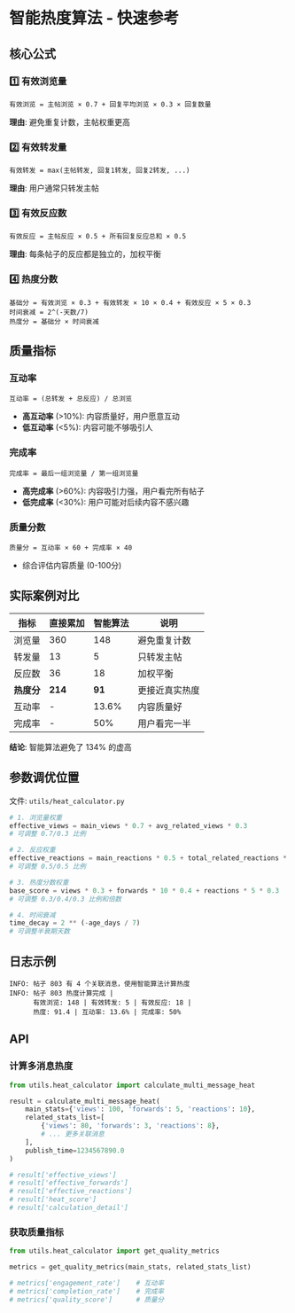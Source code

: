 # 智能热度算法 - 快速参考

## 核心公式

### 1️⃣ 有效浏览量
```
有效浏览 = 主帖浏览 × 0.7 + 回复平均浏览 × 0.3 × 回复数量
```
**理由**: 避免重复计数，主帖权重更高

### 2️⃣ 有效转发量
```
有效转发 = max(主帖转发, 回复1转发, 回复2转发, ...)
```
**理由**: 用户通常只转发主帖

### 3️⃣ 有效反应数
```
有效反应 = 主帖反应 × 0.5 + 所有回复反应总和 × 0.5
```
**理由**: 每条帖子的反应都是独立的，加权平衡

### 4️⃣ 热度分数
```
基础分 = 有效浏览 × 0.3 + 有效转发 × 10 × 0.4 + 有效反应 × 5 × 0.3
时间衰减 = 2^(-天数/7)
热度分 = 基础分 × 时间衰减
```

## 质量指标

### 互动率
```
互动率 = (总转发 + 总反应) / 总浏览
```
- **高互动率** (>10%): 内容质量好，用户愿意互动
- **低互动率** (<5%): 内容可能不够吸引人

### 完成率
```
完成率 = 最后一组浏览量 / 第一组浏览量
```
- **高完成率** (>60%): 内容吸引力强，用户看完所有帖子
- **低完成率** (<30%): 用户可能对后续内容不感兴趣

### 质量分数
```
质量分 = 互动率 × 60 + 完成率 × 40
```
- 综合评估内容质量 (0-100分)

## 实际案例对比

| 指标 | 直接累加 | 智能算法 | 说明 |
|------|---------|---------|------|
| 浏览量 | 360 | 148 | 避免重复计数 |
| 转发量 | 13 | 5 | 只转发主帖 |
| 反应数 | 36 | 18 | 加权平衡 |
| **热度分** | **214** | **91** | 更接近真实热度 |
| 互动率 | - | 13.6% | 内容质量好 |
| 完成率 | - | 50% | 用户看完一半 |

**结论**: 智能算法避免了 134% 的虚高

## 参数调优位置

文件: `utils/heat_calculator.py`

```python
# 1. 浏览量权重
effective_views = main_views * 0.7 + avg_related_views * 0.3
# 可调整 0.7/0.3 比例

# 2. 反应权重
effective_reactions = main_reactions * 0.5 + total_related_reactions * 0.5
# 可调整 0.5/0.5 比例

# 3. 热度分数权重
base_score = views * 0.3 + forwards * 10 * 0.4 + reactions * 5 * 0.3
# 可调整 0.3/0.4/0.3 比例和倍数

# 4. 时间衰减
time_decay = 2 ** (-age_days / 7)
# 可调整半衰期天数
```

## 日志示例

```
INFO: 帖子 803 有 4 个关联消息，使用智能算法计算热度
INFO: 帖子 803 热度计算完成 | 
      有效浏览: 148 | 有效转发: 5 | 有效反应: 18 | 
      热度: 91.4 | 互动率: 13.6% | 完成率: 50%
```

## API

### 计算多消息热度
```python
from utils.heat_calculator import calculate_multi_message_heat

result = calculate_multi_message_heat(
    main_stats={'views': 100, 'forwards': 5, 'reactions': 10},
    related_stats_list=[
        {'views': 80, 'forwards': 3, 'reactions': 8},
        # ... 更多关联消息
    ],
    publish_time=1234567890.0
)

# result['effective_views']
# result['effective_forwards']
# result['effective_reactions']
# result['heat_score']
# result['calculation_detail']
```

### 获取质量指标
```python
from utils.heat_calculator import get_quality_metrics

metrics = get_quality_metrics(main_stats, related_stats_list)

# metrics['engagement_rate']    # 互动率
# metrics['completion_rate']    # 完成率
# metrics['quality_score']      # 质量分
```

